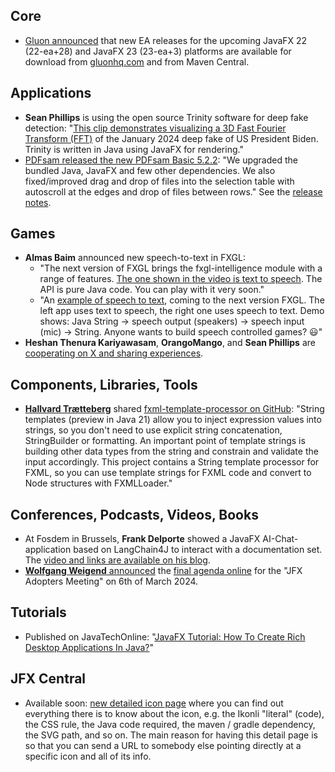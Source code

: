 ## Core

* [Gluon announced](https://techhub.social/@gluonhq/111901859568537205) that new EA releases for the upcoming JavaFX 22 (22-ea+28) and JavaFX 23 (23-ea+3) platforms are available for download from [gluonhq.com](https://gluonhq.com/products/javafx/) and from Maven Central.

## Applications

* **Sean Phillips** is using the open source Trinity software for deep fake detection: "[This clip demonstrates visualizing a 3D Fast Fourier Transform (FFT)](https://twitter.com/SeanMiPhillips/status/1755246775504433374) of the January 2024 deep fake of US President Biden. Trinity is written in Java using JavaFX for rendering." 
* [PDFsam released the new PDFsam Basic 5.2.2](https://twitter.com/PDFsamOSS/status/1755193888908665333): "We upgraded the bundled Java, JavaFX and few other dependencies. We also fixed/improved drag and drop of files into the selection table with autoscroll at the edges and drop of files between rows." See the [release notes](https://blog.pdfsam.org/bug-fix/new-release-5-2-2-for-pdfsam-basic/2520/).

## Games

* **Almas Baim** announced new speech-to-text in FXGL:
  * "The next version of FXGL brings the fxgl-intelligence module with a range of features. [The one shown in the video is text to speech](https://twitter.com/AlmasBaim/status/1756048026882150872). The API is pure Java code. You can play with it very soon."
  * "An [example of speech to text](https://twitter.com/AlmasBaim/status/1756610895088636371), coming to the next version FXGL. The left app uses text to speech, the right one uses speech to text. Demo shows: Java String -> speech output (speakers) -> speech input (mic) -> String. Anyone wants to build speech controlled games? 😃"
* **Heshan Thenura Kariyawasam**, **OrangoMango**, and **Sean Phillips** are [cooperating on X and sharing experiences](https://twitter.com/SeanMiPhillips/status/1755640542120063394).

## Components, Libraries, Tools

* [**Hallvard Trætteberg**](https://twitter.com/haltraet/status/1753728173387153866) shared [fxml-template-processor on GitHub](https://github.com/hallvard/fxml-template-processor): "String templates (preview in Java 21) allow you to inject expression values into strings, so you don't need to use explicit string concatenation, StringBuilder or formatting. An important point of template strings is building other data types from the string and constrain and validate the input accordingly. This project contains a String template processor for FXML, so you can use template strings for FXML code and convert to Node structures with FXMLLoader."

## Conferences, Podcasts, Videos, Books

* At Fosdem in Brussels, **Frank Delporte** showed a JavaFX AI-Chat-application based on LangChain4J to interact with a documentation set. The [video and links are available on his blog](https://webtechie.be/post/2024-02-02-links-presentation-experiment-ai-llm-chat-with-docs/).
* [**Wolfgang Weigend** announced](https://twitter.com/wolflook/status/1744805486690537806) the [final agenda online](https://www.zeiss.com/meditec/en/news-events/events/jfx-adopters-meeting.html) for the "JFX Adopters Meeting" on 6th of March 2024.

## Tutorials

* Published on JavaTechOnline: "[JavaFX Tutorial: How To Create Rich Desktop Applications In Java?](https://javatechonline.com/javafx-tutorial-javafx-applications-in-java/)"

## JFX Central

* Available soon: [new detailed icon page](https://twitter.com/dlemmermann/status/1756715833848459656) where you can find out everything there is to know about the icon, e.g. the Ikonli "literal" (code), the CSS rule, the Java code required, the maven / gradle dependency, the SVG path, and so on. The main reason for having this detail page is so that you can send a URL to somebody else pointing directly at a specific icon and all of its info.
